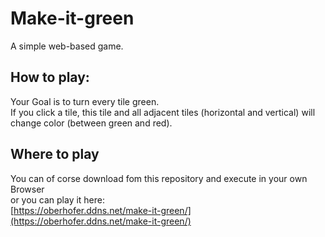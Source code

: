 # Make-it-green
A simple web-based game.
## How to play:
Your Goal is to turn every tile green.  
If you click a tile, this tile and all adjacent tiles (horizontal and vertical) will change color (between green and red).
## Where to play
You can of corse download fom this repository and execute in your own Browser  
or you can play it here:  
[https://oberhofer.ddns.net/make-it-green/](https://oberhofer.ddns.net/make-it-green/)

